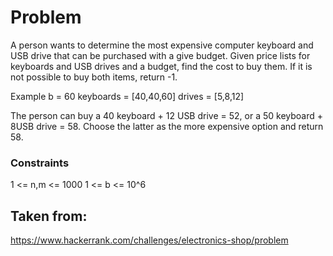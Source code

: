 # Problem

A person wants to determine the most expensive computer keyboard and USB drive that can be purchased with a give budget. Given price lists for keyboards and USB drives and a budget, find the cost to buy them. If it is not possible to buy both items, return -1.

Example 
b = 60
keyboards = [40,40,60]
drives = [5,8,12]

The person can buy a 
40 keyboard + 12 USB drive = 52, or a 50 keyboard + 8USB drive = 58. Choose the latter as the more expensive option and return 58.

### Constraints 
1 <= n,m <= 1000
1 <= b <= 10^6

## Taken from:
https://www.hackerrank.com/challenges/electronics-shop/problem